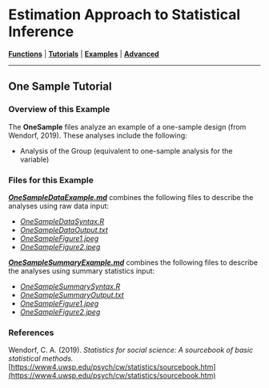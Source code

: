 # Estimation Approach to Statistical Inference

[**Functions**](../../Functions) | 
[**Tutorials**](../../Tutorials) | 
[**Examples**](../../Examples) | 
[**Advanced**](../../Advanced)

---

## One Sample Tutorial

### Overview of this Example

The **OneSample** files analyze an example of a one-sample design (from Wendorf, 2019). These analyses include the following:

- Analysis of the Group (equivalent to one-sample analysis for the variable)

### Files for this Example

[**_OneSampleDataExample.md_**](./OneSampleDataExample.md) combines the following files to describe the analyses using raw data input:

- [_OneSampleDataSyntax.R_](./OneSampleDataSyntax.R)
- [_OneSampleDataOutput.txt_](./OneSampleDataOutput.txt)
- [_OneSampleFigure1.jpeg_](./OneSampleFigure1.jpeg)
- [_OneSampleFigure2.jpeg_](./OneSampleFigure2.jpeg)

[**_OneSampleSummaryExample.md_**](./OneSampleSummaryExample.md) combines the following files to describe the analyses using summary statistics input:

- [_OneSampleSummarySyntax.R_](./OneSampleSummarySyntax.R)
- [_OneSampleSummaryOutput.txt_](./OneSampleSummaryOutput.txt)
- [_OneSampleFigure1.jpeg_](./OneSampleFigure1.jpeg)
- [_OneSampleFigure2.jpeg_](./OneSampleFigure2.jpeg)

### References

Wendorf, C. A. (2019). _Statistics for social science: A sourcebook of basic statistical methods._ [https://www4.uwsp.edu/psych/cw/statistics/sourcebook.htm](https://www4.uwsp.edu/psych/cw/statistics/sourcebook.htm)
